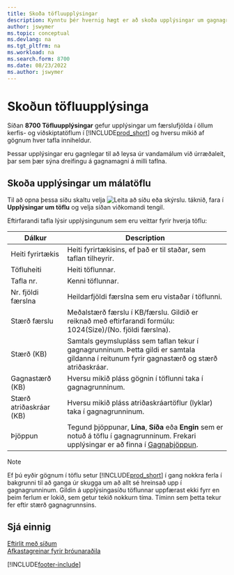 ```yaml
---
title: Skoða töfluupplýsingar
description: Kynntu þér hvernig hægt er að skoða upplýsingar um gagnagrunnstöflur í Business Central.
author: jswymer
ms.topic: conceptual
ms.devlang: na
ms.tgt_pltfrm: na
ms.workload: na
ms.search.form: 8700
ms.date: 08/23/2022
ms.author: jswymer
---
```


# <a name="viewing-table-information"></a><a name="viewing-table-information"></a>Skoðun töfluupplýsinga

Síðan **8700 Töfluupplýsingar** gefur upplýsingar um færslufjölda í öllum kerfis- og viðskiptatöflum í [!INCLUDE[prod_short](includes/prod_short.md)] og hversu mikið af gögnum hver tafla inniheldur.

Þessar upplýsingar eru gagnlegar til að leysa úr vandamálum við úrræðaleit, þar sem þær sýna dreifingu á gagnamagni á milli taflna.

## <a name="viewing-table-information-1"></a><a name="viewing-table-information-1"></a>Skoða upplýsingar um málatöflu

Til að opna þessa síðu skaltu velja ![Leita að síðu eða skýrslu.](media/ui-search/search_small.png "Leit að síðu eða skýrslu tákn") táknið, fara í **Upplýsingar um töflu** og velja síðan viðkomandi tengil.

Eftirfarandi tafla lýsir upplýsingunum sem eru veittar fyrir hverja töflu:

|Dálkur|Description|
|------|-----------|
|Heiti fyrirtækis|Heiti fyrirtækisins, ef það er til staðar, sem taflan tilheyrir.|
|Töfluheiti|Heiti töflunnar.|
|Tafla nr.|Kenni töflunnar.|
|Nr. fjöldi færslna|Heildarfjöldi færslna sem eru vistaðar í töflunni.|
|Stærð færslu|Meðalstærð færslu í KB/færslu. Gildið er reiknað með eftirfarandi formúlu: 1024(Size)/(No. fjöldi færslna). |
|Stærð (KB)|Samtals geymslupláss sem taflan tekur í gagnagrunninum. Þetta gildi er samtala gildanna í reitunum fyrir gagnastærð og stærð atriðaskráar.|
|Gagnastærð (KB)|Hversu mikið pláss gögnin í töflunni taka í gagnagrunninum.|
|Stærð atriðaskráar (KB)|Hversu mikið pláss atriðaskráartöflur (lyklar) taka í gagnagrunninum.|
|Þjöppun|Tegund þjöppunar, **Lína**, **Síða** eða **Engin** sem er notuð á töflu í gagnagrunninum. Frekari upplýsingar er að finna í [Gagnaþjöppun](/sql/relational-databases/data-compression/data-compression?).|

> [!NOTE]
> Ef þú eyðir gögnum í töflu setur [!INCLUDE[prod_short](includes/prod_short.md)] í gang nokkra ferla í bakgrunni til að ganga úr skugga um að allt sé hreinsað upp í gagnagrunninum. Gildin á upplýsingasíðu töflunnar uppfærast ekki fyrr en þeim ferlum er lokið, sem getur tekið nokkurn tíma. Tíminn sem þetta tekur fer eftir stærð gagnagrunnsins.

## <a name="see-also"></a><a name="see-also"></a>Sjá einnig

[Eftirlit með síðum](across-inspect-page.md)  
[Afkastagreinar fyrir þróunaraðila](/dynamics365/business-central/dev-itpro/performance/performance-developer)  


[!INCLUDE[footer-include](includes/footer-banner.md)]
